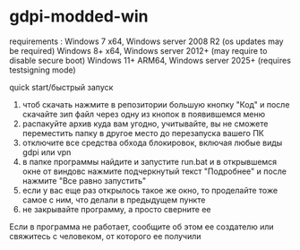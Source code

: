 # gdpi-modded-win

requirements :
 Windows 7 x64, Windows server 2008 R2 (os updates may be required)
 Windows 8+ x64, Windows server 2012+ (may require to disable secure boot)
 Windows 11+ ARM64, Windows server 2025+ (requires testsigning mode)

quick start/быстрый запуск

1) чтоб скачать нажмите в репозитории большую кнопку "Код" и после скачайте зип файл через одну из кнопок в появившемся меню
2) распакуйте архив куда вам угодно, учитывайте, вы не сможете переместить папку в другое место до перезапуска вашего ПК
3) отключите все средства обхода блокировок, включая любые виды gdpi или vpn
4) в папке программы найдите и запустите run.bat и в открывшемся окне от виндовс нажмите подчеркнутый текст "Подробнее" и после нажмите "Все равно запустить"
5) если у вас еще раз открылось такое же окно, то проделайте тоже самое с ним, что делали в предыдущем пункте
6) не закрывайте программу, а просто сверните ее

Если в программа не работает, сообщите об этом ее создателю или свяжитесь с человеком, от которого ее получили
